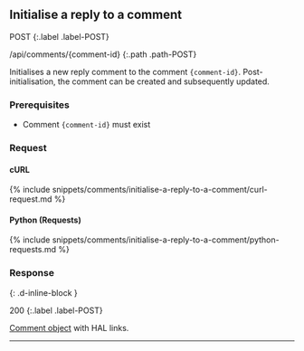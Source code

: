 ## Initialise a reply to a comment

POST
{:.label .label-POST}

/api/comments/{comment-id}
{:.path .path-POST}

Initialises a new reply comment to the comment `{comment-id}`. Post-initialisation, the comment can be created and subsequently updated.

### Prerequisites

- Comment `{comment-id}` must exist

### Request

#### cURL

{% include snippets/comments/initialise-a-reply-to-a-comment/curl-request.md %}

#### Python (Requests)

{% include snippets/comments/initialise-a-reply-to-a-comment/python-requests.md %}

### Response
{: .d-inline-block }

200
{:.label .label-POST}

[Comment object](#comment-object) with HAL links.

---
